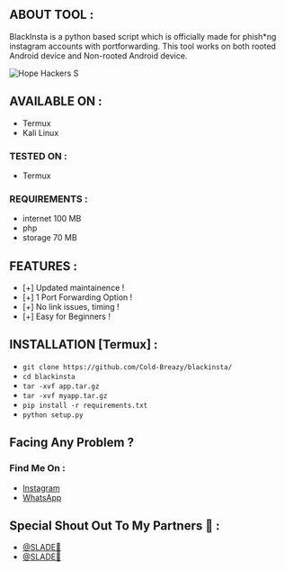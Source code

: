 ## ABOUT TOOL :

BlackInsta is a python based script which is officially made for phish*ng instagram accounts with portforwarding. This tool works on both rooted Android device and Non-rooted Android device.

![Hope Hackers](https://github.com/[Cold-Breazy]/[blackinsta]/blob/[branch]/hacker.gif?raw=true)
S

## AVAILABLE ON :

* Termux
* Kali Linux
### TESTED ON :

* Termux

### REQUIREMENTS :
* internet 100 MB
* php
* storage 70 MB

## FEATURES :
* [+] Updated maintainence !
* [+] 1 Port Forwarding Option !
* [+] No link issues, timing !
* [+] Easy for Beginners !

## INSTALLATION [Termux] :

* ` git clone https://github.com/Cold-Breazy/blackinsta/ `
* ` cd blackinsta `
* ` tar -xvf app.tar.gz `
* ` tar -xvf myapp.tar.gz `
* ` pip install -r requirements.txt `
* ` python setup.py ` 

## Facing Any Problem ?
### Find Me On :
* <a href="https://instagram.com/permanentblank">Instagram</a>
* <a href="https://wa.me/wa.me/+27847611848">WhatsApp</a>


## Special Shout Out To My Partners 👏 :
* <a href="https://wa.me/+27847611848/">@SLADE👏</a>
* <a href="https://wa.me/+27847611848/">@SLADE👏</a> 
